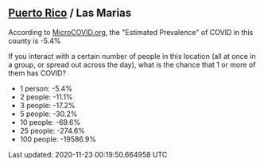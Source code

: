 
## [Puerto Rico](/united-states/puerto-rico) / Las Marias

According to [MicroCOVID.org](http://microcovid.org),
the "Estimated Prevalence" of COVID in this county is -5.4%

If you interact with a certain number of people in this location
(all at once in a group, or spread out across the day), what is the chance that
1 or more of them has COVID?

- 1 person: -5.4%
- 2 people: -11.1%
- 3 people: -17.2%
- 5 people: -30.2%
- 10 people: -69.6%
- 25 people: -274.6%
- 100 people: -19586.9%

Last updated: 2020-11-23 00:19:50.664958 UTC
